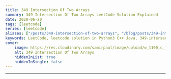 ```yaml
---
title: 349 Intersection Of Two Arrays
summary: 349 Intersection Of Two Arrays LeetCode Solution Explained
date: 2020-06-20
tags: [leetcode]
series: [leetcode]
aliases: ["/posts/349-intersection-of-two-arrays", "/blog/posts/349-intersection-of-two-arrays", "/349-intersection-of-two-arrays"]
keywords: LeetCode, leetcode solution in Python3 C++ Java, 349-intersection-of-two-arrays solution
cover:
    image: https://res.cloudinary.com/samirpaul/image/upload/w_1100,c_fit,co_rgb:FFFFFF,l_text:Arial_70_bold:349 Intersection Of Two Arrays/problem-solving.webp
    alt: 349 Intersection Of Two Arrays
    hiddenInList: true
    hiddenInSingle: false
---
```





---


